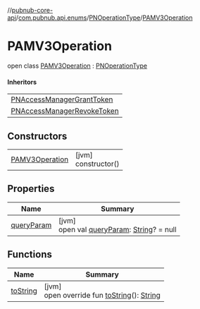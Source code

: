 //[pubnub-core-api](../../../../index.md)/[com.pubnub.api.enums](../../index.md)/[PNOperationType](../index.md)/[PAMV3Operation](index.md)

# PAMV3Operation

open class [PAMV3Operation](index.md) : [PNOperationType](../index.md)

#### Inheritors

| |
|---|
| [PNAccessManagerGrantToken](../-p-n-access-manager-grant-token/index.md) |
| [PNAccessManagerRevokeToken](../-p-n-access-manager-revoke-token/index.md) |

## Constructors

| | |
|---|---|
| [PAMV3Operation](-p-a-m-v3-operation.md) | [jvm]<br>constructor() |

## Properties

| Name | Summary |
|---|---|
| [queryParam](../query-param.md) | [jvm]<br>open val [queryParam](../query-param.md): [String](https://kotlinlang.org/api/latest/jvm/stdlib/kotlin/-string/index.html)? = null |

## Functions

| Name | Summary |
|---|---|
| [toString](../to-string.md) | [jvm]<br>open override fun [toString](../to-string.md)(): [String](https://kotlinlang.org/api/latest/jvm/stdlib/kotlin/-string/index.html) |
